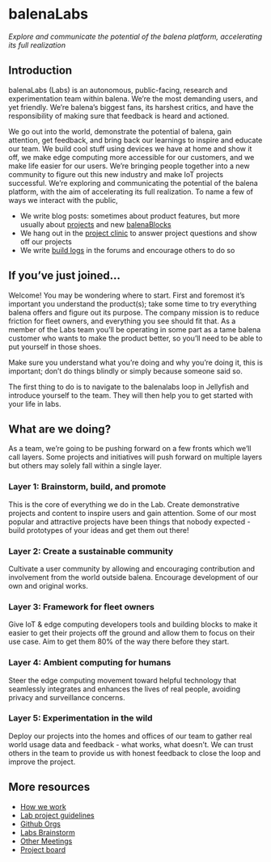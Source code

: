 # balenaLabs

_Explore and communicate the potential of the balena platform, accelerating its full realization_

## Introduction

balenaLabs (Labs) is an autonomous, public-facing, research and experimentation team within balena. We’re the most demanding users, and yet friendly. We’re balena’s biggest fans, its harshest critics, and have the responsibility of making sure that feedback is heard and actioned.

We go out into the world, demonstrate the potential of balena, gain attention, get feedback, and bring back our learnings to inspire and educate our team. We build cool stuff using devices we have at home and show it off, we make edge computing more accessible for our customers, and we make life easier for our users. We’re bringing people together into a new community to figure out this new industry and make IoT projects successful. We’re exploring and communicating the potential of the balena platform, with the aim of accelerating its full realization. To name a few of ways we interact with the public,

- We write blog posts: sometimes about product features, but more usually about [projects](https://www.balena.io/blog/show-tell-a-steampunk-desktop-background-radiation-monitor/) and new [balenaBlocks](https://www.balena.io/blog/how-to-make-your-own-balenablocks-simple-drop-in-edge-app-functionality/)
- We hang out in the [project clinic](https://www.youtube.com/watch?v=x-4ZuCa8Y-Y) to answer project questions and show off our projects
- We write [build logs](https://forums.balena.io/t/bluetooth-low-energy-ble-locating-using-ml/343865) in the forums and encourage others to do so

## If you’ve just joined…

Welcome! You may be wondering where to start. First and foremost it’s important you understand the product(s); take some time to try everything balena offers and figure out its purpose. The company mission is to reduce friction for fleet owners, and everything you see should fit that. As a member of the Labs team you’ll be operating in some part as a tame balena customer who wants to make the product better, so you’ll need to be able to put yourself in those shoes.

Make sure you understand what you’re doing and why you’re doing it, this is important; don’t do things blindly or simply because someone said so.

The first thing to do is to navigate to the balenalabs loop in Jellyfish and introduce yourself to the team. They will then help you to get started with your life in labs.

## What are we doing?

As a team, we’re going to be pushing forward on a few fronts which we’ll call layers. Some projects and initiatives will push forward on multiple layers but others may solely fall within a single layer.

### Layer 1: Brainstorm, build, and promote

This is the core of everything we do in the Lab. Create demonstrative projects and content to inspire users and gain attention. Some of our most popular and attractive projects have been things that nobody expected - build prototypes of your ideas and get them out there!

### Layer 2: Create a sustainable community

Cultivate a user community by allowing and encouraging contribution and involvement from the world outside balena. Encourage development of our own and original works.

### Layer 3: Framework for fleet owners

Give IoT & edge computing developers tools and building blocks to make it easier to get their projects off the ground and allow them to focus on their use case. Aim to get them  80% of the way there before they start.

### Layer 4: Ambient computing for humans

Steer the edge computing movement toward helpful technology that seamlessly integrates and enhances the lives of real people, avoiding privacy and surveillance concerns.

### Layer 5: Experimentation in the wild

Deploy our projects into the homes and offices of our team to gather real world usage data and feedback - what works, what doesn’t. We can trust others in the team to provide us with honest feedback to close the loop and improve the project.

## More resources

- [How we work](./how-we-work.md)
- [Lab project guidelines](./project-guidelines.md)
- [Github Orgs](./github-orgs.md)
- [Labs Brainstorm](../how-we-work/resource-glossary/brainstorm-calls.md#balenalabs-brainstorm---productarch-combined)
- [Other Meetings](./other-meetings.md)
- [Project board](./project-board.md)
